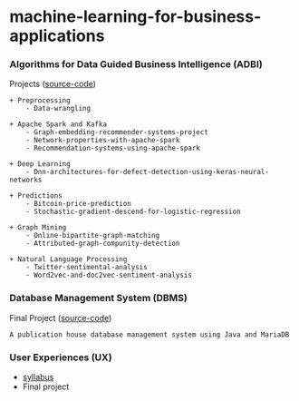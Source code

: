# machine-learning-for-business-applications
### Algorithms for Data Guided Business Intelligence (ADBI)
Projects ([source-code](https://github.com/ssp4all/Sem2/tree/master/ADBI/projects))
    
    + Preprocessing 
        - Data-wrangling 
    
    + Apache Spark and Kafka
        - Graph-embedding-recommender-systems-project
        - Network-properties-with-apache-spark
        - Recommendation-systems-using-apache-spark
    
    + Deep Learning
        - Dnn-architectures-for-defect-detection-using-keras-neural-networks

    + Predictions
        - Bitcoin-price-prediction
        - Stochastic-gradient-descend-for-logistic-regression
        
    + Graph Mining
        - Online-bipartite-graph-matching
        - Attributed-graph-compunity-detection 
        
    + Natural Language Processing        
        - Twitter-sentimental-analysis 
        - Word2vec-and-doc2vec-sentiment-analysis 

### Database Management System (DBMS)
Final Project ([source-code](https://github.com/ssp4all/dbms-wolfpub-db))
    
    A publication house database management system using Java and MariaDB

### User Experiences (UX)
- [syllabus](http://uxclass.csc.ncsu.edu/p/topic-notes.html)
- Final project

